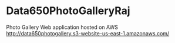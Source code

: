 # Data650PhotoGalleryRaj
Photo Gallery Web application hosted on AWS
http://data650photogallery.s3-website-us-east-1.amazonaws.com/
